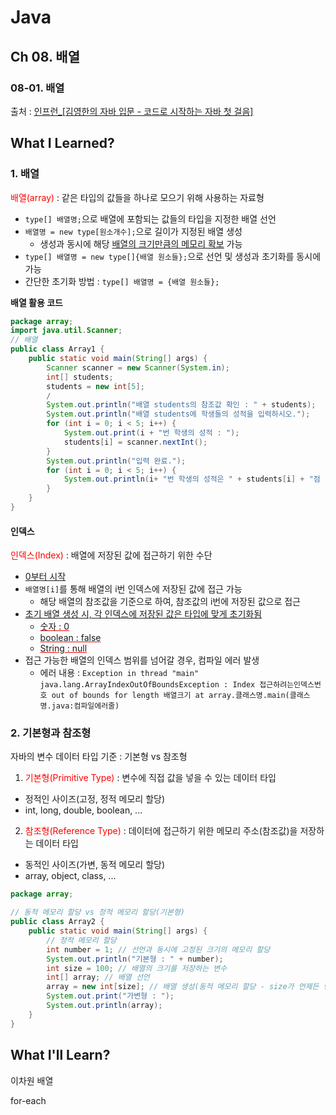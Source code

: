 # Java
## Ch 08. 배열 
### 08-01. 배열 
출처 : [인프런_[김영한의 자바 입문 - 코드로 시작하는 자바 첫 걸음]](https://www.inflearn.com/course/lecture?courseSlug=%EA%B9%80%EC%98%81%ED%95%9C%EC%9D%98-%EC%9E%90%EB%B0%94-%EC%9E%85%EB%AC%B8&unitId=194533&tab=curriculum&subtitleLanguage=ko)

## What I Learned?
### 1. 배열
<span style="color: red">배열(array)</span> : 같은 타입의 값들을 하나로 모으기 위해 사용하는 자료형
- `type[] 배열명;`으로 배열에 포함되는 값들의 타입을 지정한 배열 선언
- `배열명 = new type[원소개수];`으로 길이가 지정된 배열 생성
    - 생성과 동시에 해당 <u>배열의 크기만큼의 메모리 확보</u> 가능
- `type[] 배열명 = new type[]{배열 원소들};`으로 선언 및 생성과 초기화를 동시에 가능
- 간단한 초기화 방법 : `type[] 배열명 = {배열 원소들};`

**배열 활용 코드**
```java
package array;
import java.util.Scanner;
// 배열
public class Array1 {
    public static void main(String[] args) {
        Scanner scanner = new Scanner(System.in);
        int[] students;
        students = new int[5];
        /
		System.out.println("배열 students의 참조값 확인 : " + students); 
        System.out.println("배열 students에 학생들의 성적을 입력하시오.");
        for (int i = 0; i < 5; i++) {
            System.out.print(i + "번 학생의 성적 : ");
            students[i] = scanner.nextInt();
        }
        System.out.println("입력 완료.");
        for (int i = 0; i < 5; i++) {
            System.out.println(i+ "번 학생의 성적은 " + students[i] + "점 입니다.");
        }
    }
}
```

#### 인덱스
<span style="color: red">인덱스(Index)</span> : 배열에 저장된 값에 접근하기 위한 수단
- <u>0부터 시작</u>
- `배열명[i]`를 통해 배열의 i번 인덱스에 저장된 값에 접근 가능
    - 해당 배열의 참조값을 기준으로 하여, 참조값의 i번에 저장된 값으로 접근
- <u>초기 배열 생성 시, 각 인덱스에 저장된 값은 타입에 맞게 초기화됨</u>
    - <span style="text-decoration: underline; text-decoration-color: red;">숫자 : 0</span>
    - <span style="text-decoration: underline; text-decoration-color: red;">boolean : false</span>
    - <span style="text-decoration: underline; text-decoration-color: red;">String : null</span>
- 접근 가능한 배열의 인덱스 범위를 넘어갈 경우, 컴파일 에러 발생
    - 에러 내용 : `Exception in thread "main" java.lang.ArrayIndexOutOfBoundsException : Index 접근하려는인덱스번호 out of bounds for length 배열크기 at array.클래스명.main(클래스명.java:컴파일에러줄)`

### 2. 기본형과 참조형
자바의 변수 데이터 타입 기준 : 기본형 vs 참조형
1. <span style="color: red">기본형(Primitive Type)</span> : 변수에 직접 값을 넣을 수 있는 데이터 타입
- 정적인 사이즈(고정, 정적 메모리 할당)
- int, long, double, boolean, ...
2. <span style="color: red">참조형(Reference Type)</span> : 데이터에 접근하기 위한 메모리 주소(참조값)을 저장하는 데이터 타입
- 동적인 사이즈(가변, 동적 메모리 할당)
- array, object, class, ...

```java
package array;

// 동적 메모리 할당 vs 정적 메모리 할당(기본형)
public class Array2 {
    public static void main(String[] args) {
        // 정적 메모리 할당
        int number = 1; // 선언과 동시에 고정된 크기의 메모리 할당
        System.out.println("기본형 : " + number);
        int size = 100; // 배열의 크기를 저장하는 변수
        int[] array; // 배열 선언
        array = new int[size]; // 배열 생성(동적 메모리 할당 - size가 언제든 변할 수 있음)
        System.out.print("가변형 : ");
        System.out.println(array);
    }
}
```

## What I'll Learn?
이차원 배열

for-each